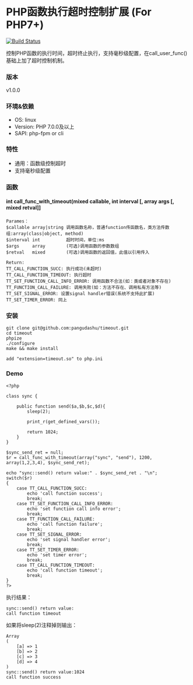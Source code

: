 # PHP函数执行超时控制扩展 (For PHP7+)
[![Build Status](https://travis-ci.org/pangudashu/timeout.svg?branch=master)](https://travis-ci.org/pangudashu/timeout)

控制PHP函数的执行时间，超时终止执行，支持毫秒级配置，在call_user_func()基础上加了超时控制机制。

### 版本
v1.0.0

### 环境&依赖
* OS: linux
* Version: PHP 7.0.0及以上
* SAPI: php-fpm or cli

### 特性
* 通用：函数级控制超时
* 支持毫秒级配置

### 函数

#### int **call_func_with_timeout**(mixed callable, int interval [, array args [, mixed retval]] ####

    Parames：
    $callable array|string 调用函数名称，普通function传函数名，类方法传数组:array(class|object, method)
    $interval int          超时时间，单位:ms
    $args     array        (可选)调用函数的参数数组
    $retval   mixed        (可选)调用函数的返回值，此值以引用传入

    Return:
    TT_CALL_FUNCTION_SUCC: 执行成功(未超时)
    TT_CALL_FUNCTION_TIMEOUT: 执行超时
    TT_SET_FUNCTION_CALL_INFO_ERROR: 调用函数不合法(如：类或者对象不存在)
    TT_FUNCTION_CALL_FAILURE: 调用失败(如：方法不存在、调用私有方法等)
    TT_SET_SIGNAL_ERROR: 设置signal handler错误(系统不支持此扩展)
    TT_SET_TIMER_ERROR: 同上

### 安装

    git clone git@github.com:pangudashu/timeout.git
    cd timeout
    phpize
    ./configure
    make && make install

    add "extension=timeout.so" to php.ini

### Demo

    <?php

    class sync {

        public function send($a,$b,$c,$d){
            sleep(2);

            print_r(get_defined_vars());

            return 1024;
        }
    }

    $sync_send_ret = null;
    $r = call_func_with_timeout(array("sync", "send"), 1200, array(1,2,3,4), $sync_send_ret);

    echo "sync::send() return value:" . $sync_send_ret . "\n";
    switch($r)
    {
        case TT_CALL_FUNCTION_SUCC:
            echo 'call function success';
            break;
        case TT_SET_FUNCTION_CALL_INFO_ERROR:
            echo 'set function call info error';
            break;
        case TT_FUNCTION_CALL_FAILURE:
            echo 'call function failure';
            break;
        case TT_SET_SIGNAL_ERROR:
            echo 'set signal handler error';
            break;
        case TT_SET_TIMER_ERROR:
            echo 'set timer error';
            break;
        case TT_CALL_FUNCTION_TIMEOUT:
            echo 'call function timeout';
            break;
    }
    ?>

执行结果：

    sync::send() return value:
    call function timeout
     
如果将sleep(2)注释掉则输出：
    
    Array
    (
        [a] => 1
        [b] => 2
        [c] => 3
        [d] => 4
    )
    sync::send() return value:1024
    call function success 


